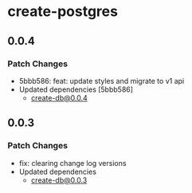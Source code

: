 # create-postgres

## 0.0.4

### Patch Changes

- 5bbb586: feat: update styles and migrate to v1 api
- Updated dependencies [5bbb586]
  - create-db@0.0.4

## 0.0.3

### Patch Changes

- fix: clearing change log versions
- Updated dependencies
  - create-db@0.0.3

